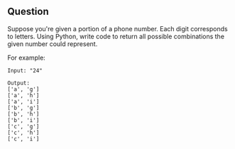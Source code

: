 ## Question
Suppose you're given a portion of a phone number. Each digit corresponds to letters. Using Python, write code to return all possible combinations the given number could represent.

For example:

```
Input: "24"

Output:
['a', 'g']
['a', 'h']
['a', 'i']
['b', 'g']
['b', 'h']
['b', 'i']
['c', 'g']
['c', 'h']
['c', 'i']
```

<!-- ## Solution
[Click here](https://colab.research.google.com/drive/1jc0Ey8filNAXPvNZ90PGUIRArHJZelrC) to view this solution in an interactive Colab (Jupyter) notebook.

```
# First, create table to reference letter
# to digit mappings, starting at 0, 1, etc
digitMap = ["", "", "abc", "def", "ghi", "jkl",  
                    "mno", "pqrs", "tuv", "wxyz"]

#Print all possible letters than can be obtained from input  
def printLetters(number, curr, output, n):
    if(curr == n):
        print(output)
        return

    # Try all 3 possible characters  
    # for current digit in number[],
    # continue looping for remaining digits
    for i in range(len(digitMap[number[curr]])):
        output.append(digitMap[number[curr]][i])
        printLetters(number, curr + 1, output, n)
        #Return last value from list
        output.pop()
        #If 0 or 1, no letters associated
        if(number[curr] == 0 or number[curr] == 1):
            return;  

# A wrapper over printLetters().  
# It creates our output array and  
# calls printLetters()  
def printLettersWrapper(number, n):
    printLetters(number, 0, [], n)

# Driver function
if __name__ == '__main__':
    number = [2, 4]
    n = len(number)
    printLettersWrapper(number, n);
``` -->
